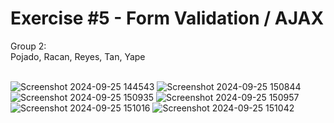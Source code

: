 # Exercise #5 - Form Validation / AJAX

Group 2:<br>
Pojado, Racan, Reyes, Tan, Yape <br> <br>

![Screenshot 2024-09-25 144543](https://github.com/user-attachments/assets/38920d89-3299-48e0-9b92-659d3fa637e4)
![Screenshot 2024-09-25 150844](https://github.com/user-attachments/assets/5ccc46f4-8660-4773-b413-d0fe5b2374d9)
![Screenshot 2024-09-25 150935](https://github.com/user-attachments/assets/0161ab21-7c72-4107-9223-013dabdae6c5)
![Screenshot 2024-09-25 150957](https://github.com/user-attachments/assets/91b6b0e5-a3a8-4507-83e7-f6c3b91dbefe)
![Screenshot 2024-09-25 151016](https://github.com/user-attachments/assets/45e3b0c6-deb7-4a35-b154-ed3e25bdb03e)
![Screenshot 2024-09-25 151042](https://github.com/user-attachments/assets/0b20f36c-a3aa-42c1-94ca-e2d9bc754c58)
